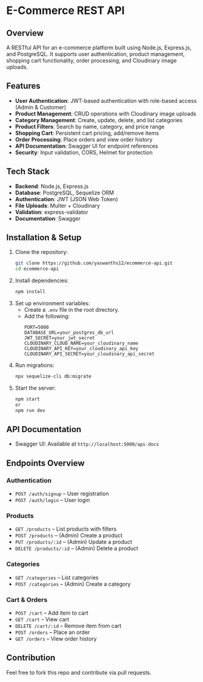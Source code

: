# E-Commerce REST API

## Overview
A RESTful API for an e-commerce platform built using Node.js, Express.js, and PostgreSQL. It supports user authentication, product management, shopping cart functionality, order processing, and Cloudinary image uploads.

## Features
- **User Authentication**: JWT-based authentication with role-based access (Admin & Customer)
- **Product Management**: CRUD operations with Cloudinary image uploads
- **Category Management**: Create, update, delete, and list categories
- **Product Filters**: Search by name, category, and price range
- **Shopping Cart**: Persistent cart pricing, add/remove items
- **Order Processing**: Place orders and view order history
- **API Documentation**: Swagger UI for endpoint references
- **Security**: Input validation, CORS, Helmet for protection

## Tech Stack
- **Backend**: Node.js, Express.js
- **Database**: PostgreSQL, Sequelize ORM
- **Authentication**: JWT (JSON Web Token)
- **File Uploads**: Multer + Cloudinary
- **Validation**: express-validator
- **Documentation**: Swagger
## Installation & Setup
1. Clone the repository:
   ```sh
   git clone https://github.com/yaswanths12/ecommerce-api.git
   cd ecommerce-api
   ```
2. Install dependencies:
   ```sh
   npm install
   ```
3. Set up environment variables:
   - Create a `.env` file in the root directory.
   - Add the following:
     ```env
     PORT=5000
     DATABASE_URL=your_postgres_db_url
     JWT_SECRET=your_jwt_secret
     CLOUDINARY_CLOUD_NAME=your_cloudinary_name
     CLOUDINARY_API_KEY=your_cloudinary_api_key
     CLOUDINARY_API_SECRET=your_cloudinary_api_secret
     ```
4. Run migrations:
   ```sh
   npx sequelize-cli db:migrate
   ```
5. Start the server:
   ```sh
   npm start
   or
   npm run dev
   ```

## API Documentation
- Swagger UI: Available at `http://localhost:5000/api-docs`


## Endpoints Overview
### Authentication
- `POST /auth/signup` – User registration
- `POST /auth/login` – User login

### Products
- `GET /products` – List products with filters
- `POST /products` – (Admin) Create a product
- `PUT /products/:id` – (Admin) Update a product
- `DELETE /products/:id` – (Admin) Delete a product

### Categories
- `GET /categories` – List categories
- `POST /categories` – (Admin) Create a category

### Cart & Orders
- `POST /cart` – Add item to cart
- `GET /cart` – View cart
- `DELETE /cart/:id` – Remove item from cart
- `POST /orders` – Place an order
- `GET /orders` – View order history

## Contribution
Feel free to fork this repo and contribute via pull requests.

